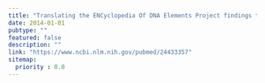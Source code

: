 ```yaml
---
title: "Translating the ENCyclopedia Of DNA Elements Project findings to the clinic: ENCODE's implications for eye disease."
date: 2014-01-01
pubtype: ""
featured: false
description: ""
link: "https://www.ncbi.nlm.nih.gov/pubmed/24433357"
sitemap:
  priority : 0.8
---
```



